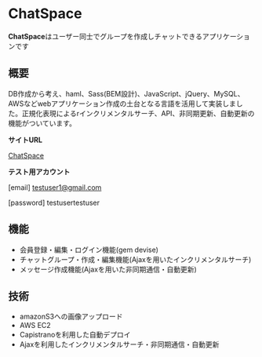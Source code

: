 # ChatSpace

**ChatSpace**はユーザー同士でグループを作成しチャットできるアプリケーションです


## 概要
DB作成から考え、haml、Sass(BEM設計)、JavaScript、jQuery、MySQL、AWSなどwebアプリケーション作成の土台となる言語を活用して実装しました。正規化表現によるrインクリメンタルサーチ、API、非同期更新、自動更新の機能がついています。


**サイトURL**

[ChatSpace](http://52.193.61.236/)

**テスト用アカウント**

[email] testuser1@gmail.com

[password] testusertestuser


## 機能
* 会員登録・編集・ログイン機能(gem devise)
* チャットグループ・作成・編集機能(Ajaxを用いたインクリメンタルサーチ)
* メッセージ作成機能(Ajaxを用いた非同期通信・自動更新)

## 技術
* amazonS3への画像アップロード
* AWS EC2
* Capistranoを利用した自動デプロイ
* Ajaxを利用したインクリメンタルサーチ・非同期通信・自動更新
